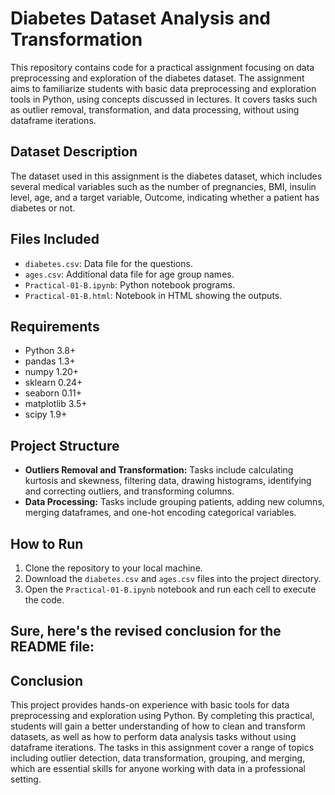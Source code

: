 # Diabetes Dataset Analysis and Transformation

This repository contains code for a practical assignment focusing on data preprocessing and exploration of the diabetes dataset. The assignment aims to familiarize students with basic data preprocessing and exploration tools in Python, using concepts discussed in lectures. It covers tasks such as outlier removal, transformation, and data processing, without using dataframe iterations.

## Dataset Description
The dataset used in this assignment is the diabetes dataset, which includes several medical variables such as the number of pregnancies, BMI, insulin level, age, and a target variable, Outcome, indicating whether a patient has diabetes or not.

## Files Included
- `diabetes.csv`: Data file for the questions.
- `ages.csv`: Additional data file for age group names.
- `Practical-01-B.ipynb`: Python notebook programs.
- `Practical-01-B.html`: Notebook in HTML showing the outputs.

## Requirements
- Python 3.8+
- pandas 1.3+
- numpy 1.20+
- sklearn 0.24+
- seaborn 0.11+
- matplotlib 3.5+
- scipy 1.9+

## Project Structure
- **Outliers Removal and Transformation:** Tasks include calculating kurtosis and skewness, filtering data, drawing histograms, identifying and correcting outliers, and transforming columns.
- **Data Processing:** Tasks include grouping patients, adding new columns, merging dataframes, and one-hot encoding categorical variables.

## How to Run
1. Clone the repository to your local machine.
2. Download the `diabetes.csv` and `ages.csv` files into the project directory.
3. Open the `Practical-01-B.ipynb` notebook and run each cell to execute the code.

## Sure, here's the revised conclusion for the README file:

## Conclusion
This project provides hands-on experience with basic tools for data preprocessing and exploration using Python. By completing this practical, students will gain a better understanding of how to clean and transform datasets, as well as how to perform data analysis tasks without using dataframe iterations. The tasks in this assignment cover a range of topics including outlier detection, data transformation, grouping, and merging, which are essential skills for anyone working with data in a professional setting.
